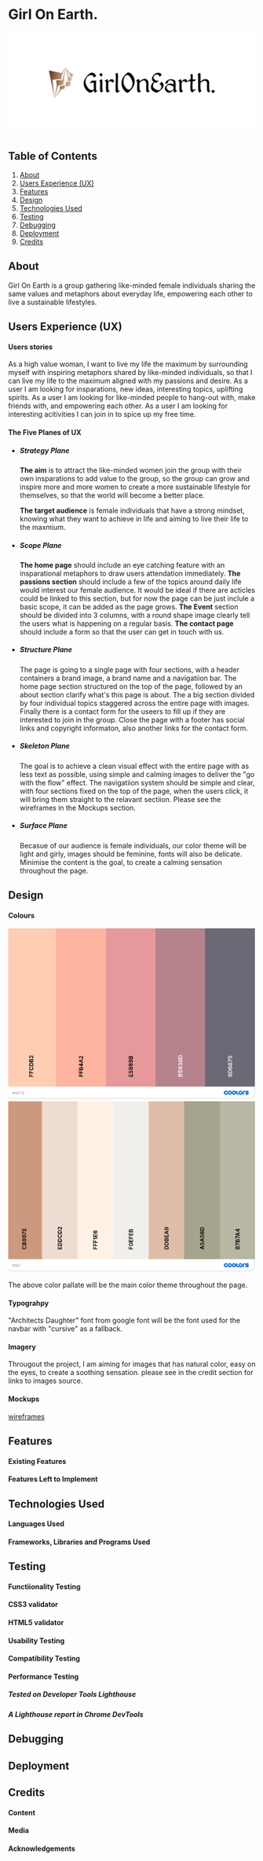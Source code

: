 # Girl On Earth.
![logo](assets/images/logo.png)
## Table of Contents
1. [About](#about)
2. [Users Experience (UX)](#user-experience)
3. [Features](#feature)
4. [Design](#design)
5. [Technologies Used](#Technologies-used)
7. [Testing](#testing)
8. [Debugging](#debugging)
8. [Deployment](#Deployment)
9. [Credits](#credits)


## About


Girl On Earth is a group gathering like-minded female individuals sharing the same values and metaphors about everyday life, empowering each other to live a sustainable lifestyles.

## Users Experience (UX)


#### Users stories

As a high value woman, I want to live my life the maximum by surrounding myself with inspiring metaphors shared by like-minded individuals, so that I can live my life to the maximum aligned with my passions and desire.
As a user I am looking for insparations, new ideas, interesting topics, uplifting spirits.
As a user I am looking for like-minded people to hang-out with, make friends with, and empowering each other.
As a user I am looking for interesting acitivities I can join in to spice up my free time.

#### The Five Planes of UX

* ##### Strategy Plane

  **The aim** is to attract the like-minded women join the group with their own insparations to add value to the group, so the group can grow and inspire more and more women to create a more sustainable lifestyle for themselves, so that the world will become a better place.

  **The target audience** is female individuals that have a strong mindset, knowing what they want to achieve in life and aiming to live their life to the maxmium.

* ##### Scope Plane

  **The home page** should include an eye catching feature with an insparational metaphors to draw users attendation immediately. **The passions section** should include a few of the topics around daily life would interest our female audience. It would be ideal if there are acticles could be linked to this section, but for now the page can be just inclule a basic scope, it can be added as the page grows. **The Event** section should be divided into 3 columns, with a round shape image clearly tell the users what is happening on a regular basis. **The contact page** should include a form so that the user can get in touch with us.

* ##### Structure Plane
  
  The page is going to a single page with four sections, with a header containers a brand image, a brand name and a navigatiion bar. The home page section structured on the top of the page, followed by an about section clarify what's this page is about. The a big section divided by four individual topics staggered across the entire page with images. Finally there is a contact form for the useers to fill up if they are interested to join in the group. Close the page with a footer has social links and copyright informaton, also another links for the contact form.

* ##### Skeleton Plane
  The goal is to achieve a clean visual effect with the entire page with as less text as possible, using simple and calming images to deliver the "go with the flow" effect. The navigatiion system should be simple and clear, with four sections fixed on the top of the page, when the users click, it will bring them straight to the relavant sectiion. Please see the wireframes in the Mockups section.

* ##### Surface Plane
  Becasue of our audience is female individuals, our color theme will be light and girly, images should be feminine, fonts will also be delicate. Minimise the content is the goal, to create a calming sensation throughout the page.

## Design


#### Colours



![pallate 1](assets/images/ms1-color-1.png)
![pallate 2](assets/images/ms1-color-2.png)

The above color pallate will be the main color theme throughout the page. 


#### Typograhpy
"Architects Daughter" font from google font will be the font used for the navbar with "cursive" as a fallback.

#### Imagery
Througout the project, I am aiming for images that has natural color, easy on the eyes, to create a soothing sensation.
please see in the credit section for links to images source.

#### Mockups
[wireframes](assets/wireframes/ms1.pdf)

## Features


#### Existing Features


#### Features Left to Implement

## Technologies Used


#### Languages Used

#### Frameworks, Libraries and Programs Used

## Testing


#### Functiionality Testing

#### CSS3 validator

#### HTML5 validator

#### Usability Testing

#### Compatibility Testing

#### Performance Testing

##### Tested on Developer Tools Lighthouse

##### A Lighthouse report in Chrome DevTools

## Debugging


## Deployment


## Credits


#### Content

#### Media

#### Acknowledgements







